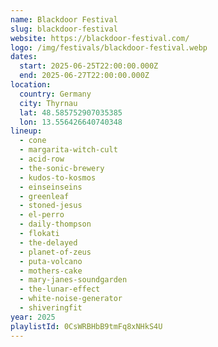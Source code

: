 ```yaml
---
name: Blackdoor Festival
slug: blackdoor-festival
website: https://blackdoor-festival.com/
logo: /img/festivals/blackdoor-festival.webp
dates:
  start: 2025-06-25T22:00:00.000Z
  end: 2025-06-27T22:00:00.000Z
location:
  country: Germany
  city: Thyrnau
  lat: 48.585752907035385
  lon: 13.556426640740348
lineup:
  - cone
  - margarita-witch-cult
  - acid-row
  - the-sonic-brewery
  - kudos-to-kosmos
  - einseinseins
  - greenleaf
  - stoned-jesus
  - el-perro
  - daily-thompson
  - flokati
  - the-delayed
  - planet-of-zeus
  - puta-volcano
  - mothers-cake
  - mary-janes-soundgarden
  - the-lunar-effect
  - white-noise-generator
  - shiveringfit
year: 2025
playlistId: 0CsWRBHbB9tmFq8xNHkS4U
---
```

